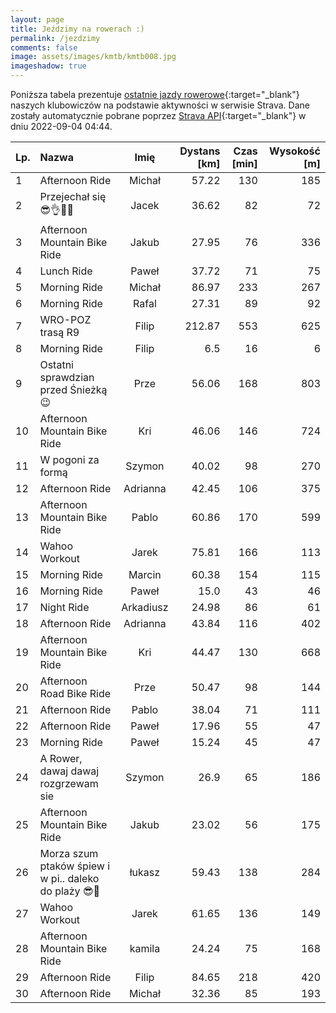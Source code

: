 ```yaml
---
layout: page
title: Jeździmy na rowerach :)
permalink: /jezdzimy
comments: false
image: assets/images/kmtb/kmtb008.jpg
imageshadow: true
---
```


Poniższa tabela prezentuje [ostatnie jazdy rowerowe](https://www.strava.com/clubs/336381){:target="_blank"} naszych klubowiczów na podstawie aktywności w serwisie Strava. Dane zostały automatycznie pobrane poprzez [Strava API](https://developers.strava.com/docs/reference/#api-Clubs-getClubActivitiesById){:target="_blank"} w dniu 2022-09-04 04:44.

Lp. | Nazwa | Imię | Dystans [km] | Czas [min] | Wysokość [m]
:--- | :--- | :---: | ---: | ---: | ---:
1|Afternoon Ride|Michał|57.22|130|185
2|Przejechał się 😎👌👯‍♀️|Jacek|36.62|82|72
3|Afternoon Mountain Bike Ride|Jakub|27.95|76|336
4|Lunch Ride|Paweł|37.72|71|75
5|Morning Ride|Michał|86.97|233|267
6|Morning Ride|Rafal|27.31|89|92
7|WRO-POZ trasą R9|Filip|212.87|553|625
8|Morning Ride|Filip|6.5|16|6
9|Ostatni sprawdzian przed Śnieżką 😉|Prze|56.06|168|803
10|Afternoon Mountain Bike Ride|Kri|46.06|146|724
11|W pogoni za formą |Szymon|40.02|98|270
12|Afternoon Ride|Adrianna|42.45|106|375
13|Afternoon Mountain Bike Ride|Pablo|60.86|170|599
14|Wahoo Workout|Jarek|75.81|166|113
15|Morning Ride|Marcin|60.38|154|115
16|Morning Ride|Paweł|15.0|43|46
17|Night Ride|Arkadiusz|24.98|86|61
18|Afternoon Ride|Adrianna|43.84|116|402
19|Afternoon Mountain Bike Ride|Kri|44.47|130|668
20|Afternoon Road Bike Ride|Prze|50.47|98|144
21|Afternoon Ride|Pablo|38.04|71|111
22|Afternoon Ride|Paweł|17.96|55|47
23|Morning Ride|Paweł|15.24|45|47
24|A Rower, dawaj dawaj rozgrzewam sie|Szymon|26.9|65|186
25|Afternoon Mountain Bike Ride|Jakub|23.02|56|175
26|Morza szum ptaków śpiew i w pi.. daleko do plaży 😎🚴|łukasz|59.43|138|284
27|Wahoo Workout|Jarek|61.65|136|149
28|Afternoon Mountain Bike Ride|kamila|24.24|75|168
29|Afternoon Ride|Filip|84.65|218|420
30|Afternoon Ride|Michał|32.36|85|193
